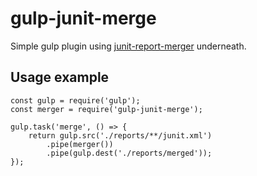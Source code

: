 # gulp-junit-merge

Simple gulp plugin using [junit-report-merger](https://github.com/bhovhannes/junit-report-merger) underneath.

## Usage example

```
const gulp = require('gulp');
const merger = require('gulp-junit-merge');

gulp.task('merge', () => {
    return gulp.src('./reports/**/junit.xml')
        .pipe(merger())
        .pipe(gulp.dest('./reports/merged'));
});
```
